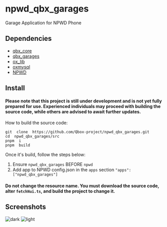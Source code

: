 
# npwd_qbx_garages
Garage Application for NPWD Phone

## Dependencies
- [qbx_core](https://github.com/Qbox-project/qbx_core)
- [qbx_garages](https://github.com/Qbox-project/qbx_garages)
- [ox_lib](https://github.com/overextended/ox_lib)
- [oxmysql](https://github.com/overextended/oxmysql)
- [NPWD](https://github.com/project-error/npwd)

## Install

#### Please note that this project is still under development and is not yet fully prepared for use. Experienced individuals may proceed with building the source code, while others are advised to await further updates.

How to build the source code:

    git  clone  https://github.com/Qbox-project/npwd_qbx_garages.git
    cd  npwd_qbx_garages/src
    pnpm  i
    pnpm  build

Once it's build, follow the steps below:
1. Ensure `npwd_qbx_garages` BEFORE `npwd`
2. Add app to NPWD config.json in the `apps` section `"apps": ["npwd_qbx_garages"]`

#### Do not change the resource name. You must download the source code, alter `fetchNui.ts`, and build the project to change it.

## Screenshots
![dark](https://github.com/Qbox-project/npwd_qbx_garages/assets/7904473/0c67b147-ae82-47f4-acaf-83cd7c283e46) ![light](https://github.com/Qbox-project/npwd_qbx_garages/assets/7904473/ff44f9b4-7c63-41c0-8201-8b6d7a993446)
